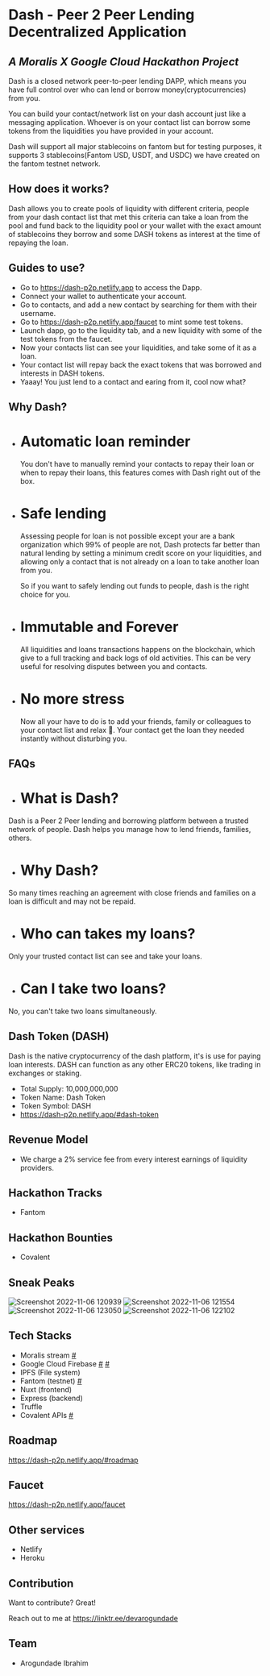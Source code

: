 # Dash - Peer 2 Peer Lending Decentralized Application
## _A Moralis X Google Cloud Hackathon Project_

Dash is a closed network peer-to-peer lending DAPP, which means you have full control over who can lend or borrow money(cryptocurrencies) from you.

You can build your contact/network list on your dash account just like a messaging application. Whoever is on your contact list can borrow some tokens from the liquidities you have provided in your account.

Dash will support all major stablecoins on fantom but for testing purposes, it supports 3 stablecoins(Fantom USD, USDT, and USDC) we have created on the fantom testnet network.

## How does it works?
Dash allows you to create pools of liquidity with different criteria, people from your dash contact list that met this criteria can take a loan from the pool and fund back to the liquidity pool or your wallet with the exact amount of stablecoins they borrow and some DASH tokens as interest at the 
time of repaying the loan.

## Guides to use?
- Go to https://dash-p2p.netlify.app to access the Dapp.
- Connect your wallet to authenticate your account.
- Go to contacts, and add a new contact by searching for them with their username.
- Go to https://dash-p2p.netlify.app/faucet to mint some test tokens.
- Launch dapp, go to the liquidity tab, and a new liquidity with some of the test tokens from the faucet.
- Now your contacts list can see your liquidities, and take some of it as a loan.
- Your contact list will repay back the exact tokens that was borrowed and interests in DASH tokens.
- Yaaay! You just lend to a contact and earing from it, cool now what?

## Why Dash?
- # Automatic loan reminder
  You don't have to manually remind your contacts to repay their loan or when to repay their loans, this features comes with Dash right out of the box.

- # Safe lending
  Assessing people for loan is not possible except your are a bank organization which 99% of people are not, Dash protects far better than natural lending by setting a minimum credit score on your liquidities, and allowing only a contact that is not already on a loan to take another loan from you.

  So if you want to safely lending out funds to people, dash is the right choice for you.

- # Immutable and Forever
  All liquidities and loans transactions happens on the blockchain, which give to a full tracking and back logs of old activities. This can be very useful for resolving disputes between you and contacts.

- # No more stress
  Now all your have to do is to add your friends, family or colleagues to your contact list and relax 🧘. Your contact get the loan they needed instantly without disturbing you.

## FAQs
- # What is Dash?
Dash is a Peer 2 Peer lending and borrowing platform between a trusted network of people. Dash helps you manage how to lend friends, families, others.

- # Why Dash?
So many times reaching an agreement with close friends and families on a loan is difficult and may not be repaid.

- # Who can takes my loans?
Only your trusted contact list can see and take your loans.

- # Can I take two loans?
No, you can't take two loans simultaneously.

## Dash Token (DASH)
  Dash is the native cryptocurrency of the dash platform, it's is use for paying loan interests.
DASH can function as any other ERC20 tokens, like trading in exchanges or staking.
- Total Supply: 10,000,000,000
- Token Name: Dash Token
- Token Symbol: DASH
- https://dash-p2p.netlify.app/#dash-token

## Revenue Model
- We charge a 2% service fee from every interest earnings of liquidity providers.

## Hackathon Tracks
- Fantom

## Hackathon Bounties 
- Covalent

## Sneak Peaks
![Screenshot 2022-11-06 120939](https://user-images.githubusercontent.com/81397790/200167266-59c60d93-7638-444f-a133-1dfce2d4e32b.png)
![Screenshot 2022-11-06 121554](https://user-images.githubusercontent.com/81397790/200167502-a4352be1-4b52-40eb-b19f-af06d0cf208b.png)
![Screenshot 2022-11-06 123050](https://user-images.githubusercontent.com/81397790/200168087-24640f99-076c-449d-bf52-5816b50c00fc.png)
![Screenshot 2022-11-06 122102](https://user-images.githubusercontent.com/81397790/200167699-10c1f18b-3eb8-41c7-9a7b-dbbf24a237ac.png)

## Tech Stacks
- Moralis stream [#](https://github.com/devarogundade/dash/blob/master/moralis-stream-api)
- Google Cloud Firebase [#](https://github.com/devarogundade/dash/blob/master/plugins/firestore.js) [#](https://github.com/devarogundade/dash/blob/master/moralis-stream-api)
- IPFS (File system)
- Fantom (testnet) [#](https://github.com/devarogundade/dash/blob/master/truffle-config.js)
- Nuxt (frontend)
- Express (backend) 
- Truffle
- Covalent APIs [#](https://github.com/devarogundade/dash/blob/master/plugins/covalent.js)

## Roadmap
   https://dash-p2p.netlify.app/#roadmap

## Faucet
   https://dash-p2p.netlify.app/faucet 

## Other services
- Netlify 
- Heroku

## Contribution

Want to contribute? Great!

Reach out to me at https://linktr.ee/devarogundade

## Team
- Arogundade Ibrahim
